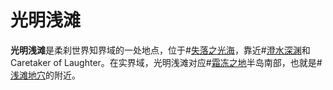 # 光明浅滩
**光明浅滩**是柔刹世界知界域的一处地点，位于#[失落之光海](locations/sea-of-lost-lights)，靠近#[澄水深渊](locations/glasswater-deep)和Caretaker of Laughter。在实界域，光明浅滩对应#[霜冻之地](locations/frostlands)半岛南部，也就是#[浅滩地穴](locations/shallow-crypts)的附近。
